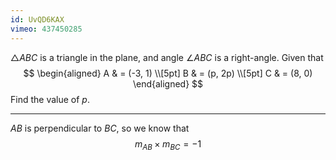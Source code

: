 ```yaml
---
id: UvQD6KAX
vimeo: 437450285
---
```


$\triangle ABC$ is a triangle in the plane, and angle $\angle ABC$ is a right-angle. Given that
$$
\begin{aligned}
A & = (-3, 1) \\[5pt]
B & = (p, 2p) \\[5pt]
C & = (8, 0)
\end{aligned}
$$
Find the value of $p.$

---

$AB$ is perpendicular to $BC,$ so we know that
$$
m_{AB} \times m_{BC} = -1
$$
